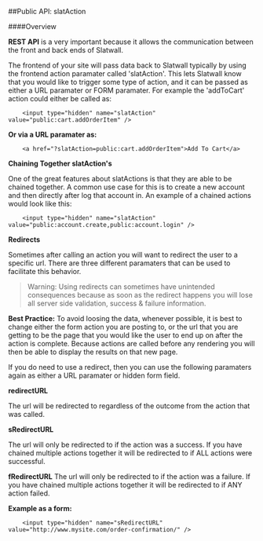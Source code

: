 ##Public API: slatAction

####Overview

**REST API** is a very important because it allows the communication between the front and back ends of Slatwall.

The frontend of your site will pass data back to Slatwall typically by using the frontend action paramater called 'slatAction'. This lets Slatwall know that you would like to trigger some type of action, and it can be passed as either a URL paramater or FORM paramater. For example the 'addToCart' action could either be called as:

        <input type="hidden" name="slatAction" value="public:cart.addOrderItem" />

**Or via a URL paramater as:**

        <a href="?slatAction=public:cart.addOrderItem">Add To Cart</a>
 
**Chaining Together slatAction's**

One of the great features about slatActions is that they are able to be chained together. A common use case for this is to create a new account and then directly after log that account in. An example of a chained actions would look like this:

        <input type="hidden" name="slatAction" value="public:account.create,public:account.login" />
 
**Redirects**

Sometimes after calling an action you will want to redirect the user to a specific url. There are three different paramaters that can be used to facilitate this behavior.

>Warning: Using redirects can sometimes have unintended consequences because as soon as the redirect happens you will lose all server side validation, success & failure information.

**Best Practice:** To avoid loosing the data, whenever possible, it is best to change either the form action you are posting to, or the url that you are getting to be the page that you would like the user to end up on after the action is complete. Because actions are called before any rendering you will then be able to display the results on that new page.

If you do need to use a redirect, then you can use the following paramaters again as either a URL paramater or hidden form field.

**redirectURL**

The url will be redirected to regardless of the outcome from the action that was called.

**sRedirectURL**

The url will only be redirected to if the action was a success. If you have chained multiple actions together it will be redirected to if ALL actions were successful.

**fRedirectURL**
The url will only be redirected to if the action was a failure. If you have chained multiple actions together it will be redirected to if ANY action failed.

**Example as a form:**

        <input type="hidden" name="sRedirectURL" value="http://www.mysite.com/order-confirmation/" />



